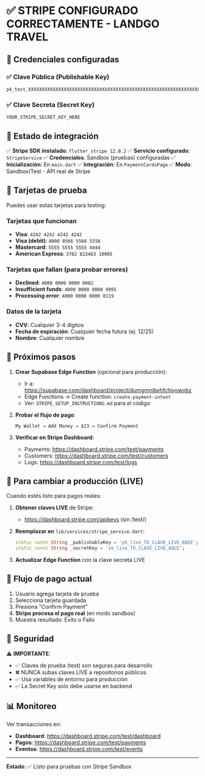 # ✅ STRIPE CONFIGURADO CORRECTAMENTE - LANDGO TRAVEL

## 🎉 Credenciales configuradas

### ✅ Clave Pública (Publishable Key)
```
pk_test_XXXXXXXXXXXXXXXXXXXXXXXXXXXXXXXXXXXXXXXXXXXXXXXXXXXXXXXXXXXXXXXXXXXXXXXX
```

### ✅ Clave Secreta (Secret Key)
```
YOUR_STRIPE_SECRET_KEY_HERE
```

## 🚀 Estado de integración

✅ **Stripe SDK instalado**: `flutter_stripe 12.0.2`
✅ **Servicio configurado**: `StripeService`
✅ **Credenciales**: Sandbox (pruebas) configuradas
✅ **Inicialización**: En `main.dart`
✅ **Integración**: En `PaymentCardsPage`
✅ **Modo**: Sandbox/Test - API real de Stripe

## 🧪 Tarjetas de prueba

Puedes usar estas tarjetas para testing:

### Tarjetas que funcionan
- **Visa**: `4242 4242 4242 4242`
- **Visa (debit)**: `4000 0566 5566 5556`
- **Mastercard**: `5555 5555 5555 4444`
- **American Express**: `3782 822463 10005`

### Tarjetas que fallan (para probar errores)
- **Declined**: `4000 0000 0000 0002`
- **Insufficient funds**: `4000 0000 0000 9995`
- **Processing error**: `4000 0000 0000 0119`

### Datos de la tarjeta
- **CVV**: Cualquier 3-4 dígitos
- **Fecha de expiración**: Cualquier fecha futura (ej: 12/25)
- **Nombre**: Cualquier nombre

## 🔧 Próximos pasos

1. **Crear Supabase Edge Function** (opcional para producción):
   - Ir a: https://supabase.com/dashboard/project/dumgmnibxhfchjyowvbz
   - Edge Functions → Create function: `create-payment-intent`
   - Ver: `STRIPE_SETUP_INSTRUCTIONS.md` para el código

2. **Probar el flujo de pago**:
   ```
   My Wallet → Add Money → $23 → Confirm Payment
   ```

3. **Verificar en Stripe Dashboard**:
   - Payments: https://dashboard.stripe.com/test/payments
   - Customers: https://dashboard.stripe.com/test/customers
   - Logs: https://dashboard.stripe.com/test/logs

## 🔄 Para cambiar a producción (LIVE)

Cuando estés listo para pagos reales:

1. **Obtener claves LIVE** de Stripe:
   - https://dashboard.stripe.com/apikeys (sin /test/)

2. **Reemplazar en** `lib/services/stripe_service.dart`:
   ```dart
   static const String _publishableKey = 'pk_live_TU_CLAVE_LIVE_AQUI';
   static const String _secretKey = 'sk_live_TU_CLAVE_LIVE_AQUI';
   ```

3. **Actualizar Edge Function** con la clave secreta LIVE

## 📱 Flujo de pago actual

1. Usuario agrega tarjeta de prueba
2. Selecciona tarjeta guardada
3. Presiona "Confirm Payment"
4. **Stripe procesa el pago real** (en modo sandbox)
5. Muestra resultado: Éxito o Fallo

## 🔐 Seguridad

⚠️ **IMPORTANTE**:
- ✅ Claves de prueba (test) son seguras para desarrollo
- ❌ NUNCA subas claves LIVE a repositorios públicos
- ✅ Usa variables de entorno para producción
- ✅ La Secret Key solo debe usarse en backend

## 📊 Monitoreo

Ver transacciones en:
- **Dashboard**: https://dashboard.stripe.com/test/dashboard
- **Pagos**: https://dashboard.stripe.com/test/payments
- **Eventos**: https://dashboard.stripe.com/test/events

---

**Estado**: ✅ Listo para pruebas con Stripe Sandbox
